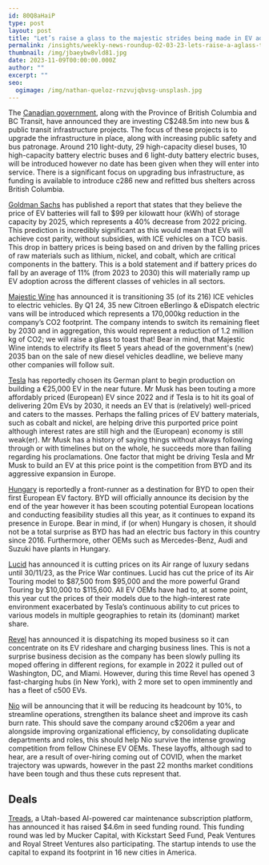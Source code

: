 ```yaml
---
id: 80Q8aHaiP
type: post
layout: post
title: "Let’s raise a glass to the majestic strides being made in EV adoption! "
permalink: /insights/weekly-news-roundup-02-03-23-lets-raise-a-aglass-t-the-majestic-strides-being-made-in-ev-adoption/
thumbnail: /img/jbaeybw8vld81.jpg
date: 2023-11-09T00:00:00.000Z
author: ""
excerpt: ""
seo:
  ogimage: /img/nathan-queloz-rnzvujqbvsg-unsplash.jpg
---
```

The [Canadian government](https://bus-news.com/248-million-cad-to-enhance-transit-in-british-columbia/#:~:text=The%20Government%20of%20Canada%2C%20the,ridership%20in%20British%20Columbia%2C%20Canada.), along with the Province of British Columbia and BC Transit, have announced they are investing C$248.5m into new bus & public transit infrastructure projects. The focus of these projects is to upgrade the infrastructure in place, along with increasing public safety and bus patronage. Around 210 light-duty, 29 high-capacity diesel buses, 10 high-capacity battery electric buses and 6 light-duty battery electric buses, will be introduced however no date has been given when they will enter into service. There is a significant focus on upgrading bus infrastructure, as funding is available to introduce c286 new and refitted bus shelters across British Columbia.

[Goldman Sachs](https://www.eenewseurope.com/en/ev-battery-prices-set-to-fall-below-99-kwh/) has published a report that states that they believe the price of EV batteries will fall to $99 per kilowatt hour (kWh) of storage capacity by 2025, which represents a 40% decrease from 2022 pricing. This prediction is incredibly significant as this would mean that EVs will achieve cost parity, without subsidies, with ICE vehicles on a TCO basis. This drop in battery prices is being based on and driven by the falling prices of raw materials such as lithium, nickel, and cobalt, which are critical components in the battery. This is a bold statement and if battery prices do fall by an average of 11% (from 2023 to 2030) this will materially ramp up EV adoption across the different classes of vehicles in all sectors. 

[Majestic Wine](https://retailtimes.co.uk/majestic-accelerates-roadmap-to-all-electric-van-fleet/) has announced it is transitioning 35 (of its 216) ICE vehicles to electric vehicles. By Q1 24, 35 new Citroen eBerlingo & eDispatch electric vans will be introduced which represents a 170,000kg reduction in the company’s CO2 footprint. The company intends to switch its remaining fleet by 2030 and in aggregation, this would represent a reduction of 1.2 million kg of CO2; we will raise a glass to toast that! Bear in mind, that Majestic Wine intends to electrify its fleet 5 years ahead of the government's (new) 2035 ban on the sale of new diesel vehicles deadline, we believe many other companies will follow suit.

[Tesla](https://europe.autonews.com/automakers/tesla-said-build-27000-car-its-german-plant) has reportedly chosen its German plant to begin production on building a €25,000 EV in the near future. Mr Musk has been touting a more affordably priced (European) EV since 2022 and if Tesla is to hit its goal of delivering 20m EVs by 2030, it needs an EV that is (relatively) well-priced and caters to the masses. Perhaps the falling prices of EV battery materials, such as cobalt and nickel, are helping drive this purported price point although interest rates are still high and the (European) economy is still weak(er). Mr Musk has a history of saying things without always following through or with timelines but on the whole, he succeeds more than failing regarding his proclamations. One factor that might be driving Tesla and Mr Musk to build an EV at this price point is the competition from BYD and its aggressive expansion in Europe.

[Hungary](https://europe.autonews.com/automakers/byd-picks-country-first-europe-ev-plant) is reportedly a front-runner as a destination for BYD to open their first European EV factory. BYD will officially announce its decision by the end of the year however it has been scouting potential European locations and conducting feasibility studies all this year, as it continues to expand its presence in Europe. Bear in mind, if (or when) Hungary is chosen, it should not be a total surprise as BYD has had an electric bus factory in this country since 2016. Furthermore, other OEMs such as Mercedes-Benz, Audi and Suzuki have plants in Hungary.

[Lucid](https://www.reuters.com/business/autos-transportation/lucid-cuts-prices-electric-sedans-limited-time-amid-ev-price-wars-2023-11-03/) has announced it is cutting prices on its Air range of luxury sedans until 30/11/23, as the Price War continues. Lucid has cut the price of its Air Touring model to $87,500 from $95,000 and the more powerful Grand Touring by $10,000 to $115,600. All EV OEMs have had to, at some point, this year cut the prices of their models due to the high-interest rate environment exacerbated by Tesla’s continuous ability to cut prices to various models in multiple geographies to retain its (dominant) market share.

[Revel](https://www.theverge.com/2023/11/6/23948516/revel-ev-moped-share-end-rideshare-charging-cities) has announced it is dispatching its moped business so it can concentrate on its EV rideshare and charging business lines. This is not a surprise business decision as the company has been slowly pulling its moped offering in different regions, for example in 2022 it pulled out of Washington, DC, and Miami. However, during this time Revel has opened 3 fast-charging hubs (in New York), with 2 more set to open imminently and has a fleet of c500 EVs.  

[Nio](https://cnevpost.com/2023/11/06/nio-job-cut-could-save-up-to-2-b-per-year-db/?utm_source=substack&utm_medium=email) will be announcing that it will be reducing its headcount by 10%, to streamline operations, strengthen its balance sheet and improve its cash burn rate. This should save the company around c$206m a year and alongside improving organizational efficiency, by consolidating duplicate departments and roles, this should help Nio survive the intense growing competition from fellow Chinese EV OEMs. These layoffs, although sad to hear, are a result of over-hiring coming out of COVID, when the market trajectory was upwards, however in the past 22 months market conditions have been tough and thus these cuts represent that.

## **Deals**

[Treads](https://www.finsmes.com/2023/11/treads-raises-4-6m-in-funding.html), a Utah-based AI-powered car maintenance subscription platform, has announced it has raised $4.6m in seed funding round. This funding round was led by Mucker Capital, with Kickstart Seed Fund, Peak Ventures and Royal Street Ventures also participating. The startup intends to use the capital to expand its footprint in 16 new cities in America.